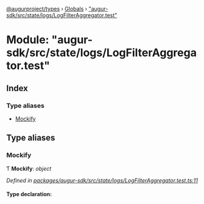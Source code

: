 [@augurproject/types](../README.md) › [Globals](../globals.md) › ["augur-sdk/src/state/logs/LogFilterAggregator.test"](_augur_sdk_src_state_logs_logfilteraggregator_test_.md)

# Module: "augur-sdk/src/state/logs/LogFilterAggregator.test"

## Index

### Type aliases

* [Mockify](_augur_sdk_src_state_logs_logfilteraggregator_test_.md#mockify)

## Type aliases

###  Mockify

Ƭ **Mockify**: *object*

*Defined in [packages/augur-sdk/src/state/logs/LogFilterAggregator.test.ts:11](https://github.com/AugurProject/augur/blob/88b6e76efb/packages/augur-sdk/src/state/logs/LogFilterAggregator.test.ts#L11)*

#### Type declaration:
